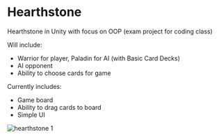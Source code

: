# Hearthstone
Hearthstone in Unity with focus on OOP (exam project for coding class)

Will include:
- Warrior for player, Paladin for AI (with Basic Card Decks)
- AI opponent
- Ability to choose cards for game 

Currently includes: 
- Game board 
- Ability to drag cards to board 
- Simple UI

![hearthstone 1](https://user-images.githubusercontent.com/91065258/160237301-a2c2f73c-5d21-45c3-b9cd-020626668c73.png)

